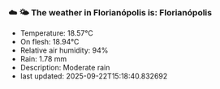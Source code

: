 ### ☁️ 🌤️  The weather in Florianópolis is: Florianópolis

- Temperature: 18.57°C
- On flesh: 18.94°C
- Relative air humidity: 94%
- Rain: 1.78 mm
- Description: Moderate rain
- last updated: 2025-09-22T15:18:40.832692
